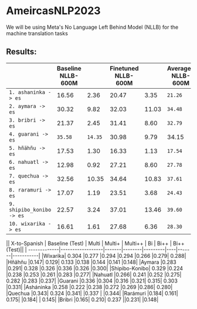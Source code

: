 # AmeircasNLP2023

We will be using Meta's No Language Left Behind Model (NLLB) for the machine translation tasks

## Results:
||**Baseline NLLB-600M**||**Finetuned NLLB-600M**|| **Averaged NLLB-600M**   ||
| ---------------------------| -------- | -------- | -------- | -------- | -------- | -------- |
| `1. ashaninka -> es`       | 16.56    | 2.36     | 20.47    | 3.35     |`21.26`   | `3.80`   |
| `2. aymara -> es`          | 30.32    | 9.82     | 32.03    | 11.03    | `34.48`  | `13.23`  |
| `3. bribri -> es`        | 21.37    | 2.45     | 31.41    | 8.60     | `32.79`  | `10.03`  |
| `4. guarani -> es`       | `35.58`  | `14.35`  | 30.98    | 9.79     | 34.15    | 13.01    |
| `5. hñähñu -> es`        | 17.53    | 1.30     | 16.33    | 1.13     | `17.54`  | `1.45`   |
| `6. nahuatl -> es`       | 12.98    | 0.92     | 27.21    | 8.60     | `27.78`  | `9.01`   |
| `7. quechua -> es`       | 32.56    | 10.35    | 34.64    | 10.83    | `37.61`  | `14.23`  |
| `8. raramuri -> es`      | 17.07    | 1.19     | 23.51    | 3.68     | `24.43`  | `4.33`   |
| `9. shipibo_konibo -> es`| 22.57    | 3.24     | 37.01    | 13.46    | `39.60`  | `16.03`  |
| `10. wixarika -> es`     | 16.61    | 1.61     | 27.68    | 6.36     | `28.30`  | `6.91`   |

|| X-to-Spanish | Baseline (Test) | Multi | Multi+ | Multi++ | Bi | Bi++ | Bi++ (Test)||
| -------------|------------------|-------|--------|---------|----|-------|-----------|
|Wixarika| 0.304 |0.277 |0.294 |0.294 |0.266 |0.279| 0.288|
|Hñähñu |0.147| 0.129| 0.133 |0.138 |0.144 |0.141 |0.148|
|Aymara |0.283 |0.291| 0.328 |0.326 |0.336 |0.326 |0.300|
|Shipibo-Konibo| 0.329 |0.224 |0.238 |0.253 |0.261 |0.283 |0.277|
|Nahuatl |0.266| 0.241 |0.252 |0.275| 0.282 |0.283 |0.237|
|Guarani |0.336 |0.304 |0.316 |0.321| 0.315| 0.303 |0.331|
|Asháninka |0.258 |0.222 |0.238 |0.272 |0.269 |0.286| 0.280|
|Quechua |0.343| 0.324 |0.341|  |0.337 | |0.344|
|Rarámuri |0.184| 0.161| 0.175|  |0.184| | 0.145|
|Bribri |0.165| 0.210| 0.237 ||0.231| |0.148|

